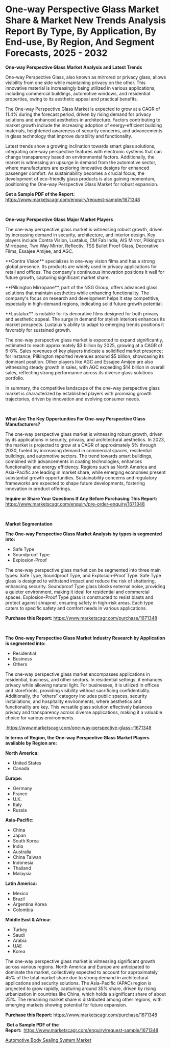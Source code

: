 <p><h1>One-way Perspective Glass Market Share & Market New Trends Analysis Report By Type, By Application, By End-use, By Region, And Segment Forecasts, 2025 - 2032</h1></p><p><strong>One-way Perspective Glass Market Analysis and Latest Trends</strong></p>
<p><p>One-way Perspective Glass, also known as mirrored or privacy glass, allows visibility from one side while maintaining privacy on the other. This innovative material is increasingly being utilized in various applications, including commercial buildings, automotive windows, and residential properties, owing to its aesthetic appeal and practical benefits.</p><p>The One-way Perspective Glass Market is expected to grow at a CAGR of 11.4% during the forecast period, driven by rising demand for privacy solutions and enhanced aesthetics in architecture. Factors contributing to market growth include the increasing adoption of energy-efficient building materials, heightened awareness of security concerns, and advancements in glass technology that improve durability and functionality.</p><p>Latest trends show a growing inclination towards smart glass solutions, integrating one-way perspective features with electronic systems that can change transparency based on environmental factors. Additionally, the market is witnessing an upsurge in demand from the automotive sector, where manufacturers are exploring innovative designs for enhanced passenger comfort. As sustainability becomes a crucial focus, the development of eco-friendly glass products is also gaining momentum, positioning the One-way Perspective Glass Market for robust expansion.</p></p>
<p><strong>Get a Sample PDF of the Report:&nbsp;</strong> <a href="https://www.marketscagr.com/enquiry/request-sample/1671348?utm_campaign=2935&utm_medium=2&utm_source=Github&utm_content=ia&utm_term=25032025&utm_id=one-way-perspective-glass">https://www.marketscagr.com/enquiry/request-sample/1671348</a></p>
<p>&nbsp;</p>
<p><strong>One-way Perspective Glass Major Market Players</strong></p>
<p><p>The one-way perspective glass market is witnessing robust growth, driven by increasing demand in security, architecture, and interior design. Key players include Contra Vision, Lustalux, CM Fab India, AIS Mirror, Pilkington Mirropane, Two Way Mirror, Reflectiv, TSS Bullet Proof Glass, Decorative Films, Essajee Amijee, and AGC. </p><p>**Contra Vision** specializes in one-way vision films and has a strong global presence. Its products are widely used in privacy applications for retail and offices. The company's continuous innovation positions it well for future growth, capturing significant market share.</p><p>**Pilkington Mirropane**, part of the NSG Group, offers advanced glass solutions that maintain aesthetics while enhancing functionality. The company's focus on research and development helps it stay competitive, especially in high-demand regions, indicating solid future growth potential.</p><p>**Lustalux** is notable for its decorative films designed for both privacy and aesthetic appeal. The surge in demand for stylish interiors enhances its market prospects. Lustalux's ability to adapt to emerging trends positions it favorably for sustained growth.</p><p>The one-way perspective glass market is expected to expand significantly, estimated to reach approximately $3 billion by 2025, growing at a CAGR of 6-8%. Sales revenues of key players indicate a solidified market presence; for instance, Pilkington reported revenues around $5 billion, showcasing its dominant position. Other players like AGC and Essajee Amijee are also witnessing steady growth in sales, with AGC exceeding $14 billion in overall sales, reflecting strong performance across its diverse glass solutions portfolio.</p><p>In summary, the competitive landscape of the one-way perspective glass market is characterized by established players with promising growth trajectories, driven by innovation and evolving consumer needs.</p></p>
<p>&nbsp;</p>
<p><strong>What Are The Key Opportunities For One-way Perspective Glass Manufacturers?</strong></p>
<p><p>The one-way perspective glass market is witnessing robust growth, driven by its applications in security, privacy, and architectural aesthetics. In 2023, the market is projected to grow at a CAGR of approximately 5% through 2030, fueled by increasing demand in commercial spaces, residential buildings, and automotive sectors. The trend towards smart buildings, combined with advancements in coating technologies, enhances functionality and energy efficiency. Regions such as North America and Asia-Pacific are leading in market share, while emerging economies present substantial growth opportunities. Sustainability concerns and regulatory frameworks are expected to shape future developments, fostering innovation in product offerings.</p></p>
<p><strong>Inquire or Share Your Questions If Any Before Purchasing This Report:</strong> <a href="https://www.marketscagr.com/enquiry/pre-order-enquiry/1671348?utm_campaign=2935&utm_medium=2&utm_source=Github&utm_content=ia&utm_term=25032025&utm_id=one-way-perspective-glass">https://www.marketscagr.com/enquiry/pre-order-enquiry/1671348</a></p>
<p>&nbsp;</p>
<p><strong>Market Segmentation</strong></p>
<p><strong>The One-way Perspective Glass Market Analysis by types is segmented into:</strong></p>
<p><ul><li>Safe Type</li><li>Soundproof Type</li><li>Explosion-Proof</li></ul></p>
<p><p>The one-way perspective glass market can be segmented into three main types: Safe Type, Soundproof Type, and Explosion-Proof Type. Safe Type glass is designed to withstand impact and reduce the risk of shattering, enhancing security. Soundproof Type glass blocks external noise, providing a quieter environment, making it ideal for residential and commercial spaces. Explosion-Proof Type glass is constructed to resist blasts and protect against shrapnel, ensuring safety in high-risk areas. Each type caters to specific safety and comfort needs in various applications.</p></p>
<p><strong>Purchase this Report:&nbsp;</strong><a href="https://www.marketscagr.com/purchase/1671348?utm_campaign=2935&utm_medium=2&utm_source=Github&utm_content=ia&utm_term=25032025&utm_id=one-way-perspective-glass">https://www.marketscagr.com/purchase/1671348</a></p>
<p>&nbsp;</p>
<p><strong>The One-way Perspective Glass Market Industry Research by Application is segmented into:</strong></p>
<p><ul><li>Residential</li><li>Business</li><li>Others</li></ul></p>
<p><p>The one-way perspective glass market encompasses applications in residential, business, and other sectors. In residential settings, it enhances privacy while allowing natural light. For businesses, it is utilized in offices and storefronts, providing visibility without sacrificing confidentiality. Additionally, the "others" category includes public spaces, security installations, and hospitality environments, where aesthetics and functionality are key. This versatile glass solution effectively balances privacy and transparency across diverse applications, making it a valuable choice for various environments.</p></p>
<p><a href="https://www.marketscagr.com/one-way-perspective-glass-r1671348?utm_campaign=2935&utm_medium=2&utm_source=Github&utm_content=ia&utm_term=25032025&utm_id=one-way-perspective-glass">&nbsp;https://www.marketscagr.com/one-way-perspective-glass-r1671348</a></p>
<p><strong>In terms of Region, the One-way Perspective Glass Market Players available by Region are:</strong></p>
<p>
    <p> <strong> North America: </strong>
        <ul>
            <li>United States</li>
            <li>Canada</li>
        </ul>
        </p> 
    <p> <strong> Europe: </strong>
        <ul>
            <li>Germany</li>
            <li>France</li>
            <li>U.K.</li>
            <li>Italy</li>
            <li>Russia</li>
        </ul>
        </p> 
    <p> <strong> Asia-Pacific: </strong>
        <ul>
            <li>China</li>
            <li>Japan</li>
            <li>South Korea</li>
            <li>India</li>
            <li>Australia</li>
            <li>China Taiwan</li>
            <li>Indonesia</li>
            <li>Thailand</li>
            <li>Malaysia</li>
        </ul>
        </p> 
    <p> <strong> Latin America: </strong>
        <ul>
            <li>Mexico</li>
            <li>Brazil</li>
            <li>Argentina Korea</li>
            <li>Colombia</li>
        </ul>
        </p> 
    <p> <strong> Middle East & Africa: </strong>
        <ul>
            <li>Turkey</li>
            <li>Saudi</li>
            <li>Arabia</li>
            <li>UAE</li>
            <li>Korea</li>
        </ul>
    </p>
    </p>
<p><p>The one-way perspective glass market is witnessing significant growth across various regions. North America and Europe are anticipated to dominate the market, collectively expected to account for approximately 45% of the total market share due to strong demand in architectural applications and security solutions. The Asia-Pacific (APAC) region is projected to grow rapidly, capturing around 35% share, driven by rising urbanization in countries like China, which holds a significant share of about 25%. The remaining market share is distributed among other regions, with emerging markets showing potential for future expansion.</p></p>
<p><strong>Purchase this Report: </strong><a href="https://www.marketscagr.com/purchase/1671348?utm_campaign=2935&utm_medium=2&utm_source=Github&utm_content=ia&utm_term=25032025&utm_id=one-way-perspective-glass">https://www.marketscagr.com/purchase/1671348</a></p>
<p>&nbsp;<strong>Get a Sample PDF of the Report:&nbsp;&nbsp;</strong><a href="https://www.marketscagr.com/enquiry/request-sample/1671348?utm_campaign=2935&utm_medium=2&utm_source=Github&utm_content=ia&utm_term=25032025&utm_id=one-way-perspective-glass">https://www.marketscagr.com/enquiry/request-sample/1671348</a></p>
<p><strong></strong></p>
<p><p><a href="https://github.com/djibenesha/Market-Research-Report-List-1/blob/main/automotive-body-sealing-system-market.md?utm_campaign=2935&utm_medium=2&utm_source=Github&utm_content=ia&utm_term=25032025&utm_id=one-way-perspective-glass">Automotive Body Sealing System Market</a></p></p>